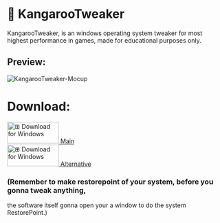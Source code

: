 # 🦘 KangarooTweaker
KangarooTweaker, is an windows operating system tweaker for most highest performance in games, made for educational purposes only.  

## Preview:
![KangarooTweaker-Mocup](https://github.com/user-attachments/assets/5df773b7-fb2b-433b-8a40-754958d4f6ee)


# Download:
<a href="https://github.com/Alangopro/KangarooTweaker/releases/latest">
  <div>
    <img src="https://github.com/user-attachments/assets/7a4892d4-019a-464a-b5bc-d57d7f9265e1" width="120" height="50" alt="⊞ Download for Windows">
    Main
  </div>
</a>

<a href="https://github.com/Alangopro/KangarooTweaker/blob/main/KangarooTwaker%20(SourceCode).bat">
  <div>
    <img src="https://github.com/user-attachments/assets/7a4892d4-019a-464a-b5bc-d57d7f9265e1" width="120" height="50" alt="⊞ Download for Windows">
    Alternative
  </div>
</a>

### (Remember to make restorepoint of your system, before you gonna tweak anything,
the software itself gonna open your a window to do the system RestorePoint.)


